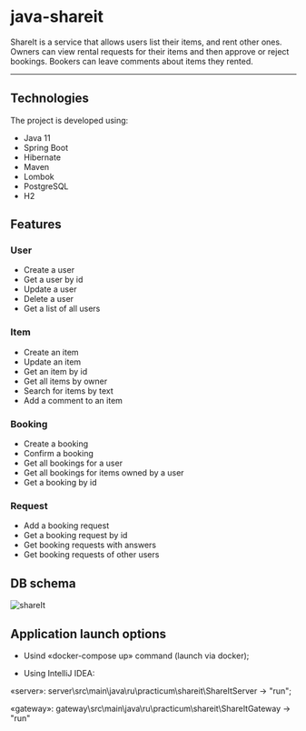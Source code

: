 # java-shareit
ShareIt is a service that allows users list their items, and rent other ones. Owners can view rental requests for their
items and then approve or reject bookings. Bookers can leave comments about items they rented.

---

## Technologies
The project is developed using:

- Java 11
- Spring Boot
- Hibernate
- Maven
- Lombok
- PostgreSQL
- H2

## Features

### User
- Create a user
- Get a user by id
- Update a user
- Delete a user
- Get a list of all users

### Item
- Create an item
- Update an item
- Get an item by id
- Get all items by owner
- Search for items by text
- Add a comment to an item

### Booking
- Create a booking
- Confirm a booking
- Get all bookings for a user
- Get all bookings for items owned by a user
- Get a booking by id

### Request
- Add a booking request
- Get a booking request by id
- Get booking requests with answers
- Get booking requests of other users

## DB schema

![shareIt](https://github.com/MelTrevelyan/java-shareit/assets/114815793/77fa1b57-010b-4484-a7be-4af584e99381)

## Application launch options

- Usind «docker-compose up» command (launch via docker);

- Using IntelliJ IDEA:

«server»: server\src\main\java\ru\practicum\shareit\ShareItServer -> "run";

«gateway»: gateway\src\main\java\ru\practicum\shareit\ShareItGateway -> "run"

